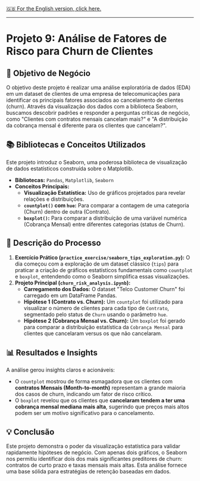 [🇬🇧 For the English version, click here.](./README.md)

---

# Projeto 9: Análise de Fatores de Risco para Churn de Clientes

## 🎯 Objetivo de Negócio
O objetivo deste projeto é realizar uma análise exploratória de dados (EDA) em um dataset de clientes de uma empresa de telecomunicações para identificar os principais fatores associados ao cancelamento de clientes (churn). Através da visualização dos dados com a biblioteca Seaborn, buscamos descobrir padrões e responder a perguntas críticas de negócio, como "Clientes com contratos mensais cancelam mais?" e "A distribuição da cobrança mensal é diferente para os clientes que cancelam?".

## 📚 Bibliotecas e Conceitos Utilizados
Este projeto introduz o Seaborn, uma poderosa biblioteca de visualização de dados estatísticos construída sobre o Matplotlib.
-   **Bibliotecas:** `Pandas`, `Matplotlib`, `Seaborn`
-   **Conceitos Principais:**
    -   **Visualização Estatística:** Uso de gráficos projetados para revelar relações e distribuições.
    -   **`countplot()` com `hue`:** Para comparar a contagem de uma categoria (Churn) dentro de outra (Contrato).
    -   **`boxplot()`:** Para comparar a distribuição de uma variável numérica (Cobrança Mensal) entre diferentes categorias (status de Churn).

## 📖 Descrição do Processo
1.  **Exercício Prático (`practice_exercise/seaborn_tips_exploration.py`):** O dia começou com a exploração de um dataset clássico (`tips`) para praticar a criação de gráficos estatísticos fundamentais como `countplot` e `boxplot`, entendendo como o Seaborn simplifica essas visualizações.
2.  **Projeto Principal (`churn_risk_analysis.ipynb`):**
    -   **Carregamento dos Dados:** O dataset "Telco Customer Churn" foi carregado em um DataFrame Pandas.
    -   **Hipótese 1 (Contrato vs. Churn):** Um `countplot` foi utilizado para visualizar o número de clientes para cada tipo de `Contrato`, segmentado pelo status de `Churn` usando o parâmetro `hue`.
    -   **Hipótese 2 (Cobrança Mensal vs. Churn):** Um `boxplot` foi gerado para comparar a distribuição estatística da `Cobrança Mensal` para clientes que cancelaram versus os que não cancelaram.

## 📊 Resultados e Insights
A análise gerou insights claros e acionáveis:
-   O `countplot` mostrou de forma esmagadora que os clientes com **contratos Mensais (Month-to-month)** representam a grande maioria dos casos de churn, indicando um fator de risco crítico.
-   O `boxplot` revelou que os clientes que **cancelaram tendem a ter uma cobrança mensal mediana mais alta**, sugerindo que preços mais altos podem ser um motivo significativo para o cancelamento.

## 💡 Conclusão
Este projeto demonstra o poder da visualização estatística para validar rapidamente hipóteses de negócio. Com apenas dois gráficos, o Seaborn nos permitiu identificar dois dos mais significantes preditores de churn: contratos de curto prazo e taxas mensais mais altas. Esta análise fornece uma base sólida para estratégias de retenção baseadas em dados.